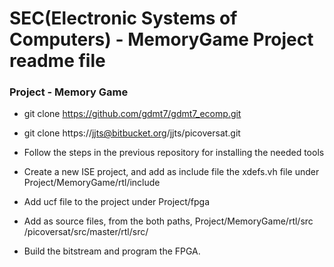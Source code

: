 # SEC(Electronic Systems of Computers) - MemoryGame Project readme file #

### Project - Memory Game
* git clone https://github.com/gdmt7/gdmt7_ecomp.git
* git clone https://jjts@bitbucket.org/jjts/picoversat.git
* Follow the steps in the previous repository for installing the needed tools

* Create a new ISE project, and add as include file the xdefs.vh file under Project/MemoryGame/rtl/include
* Add ucf file to the project under  Project/fpga
* Add as source files, from the both paths, Project/MemoryGame/rtl/src  /picoversat/src/master/rtl/src/
* Build the bitstream and program the FPGA.